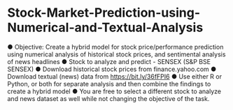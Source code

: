 # Stock-Market-Prediction-using-Numerical-and-Textual-Analysis
● Objective: Create a hybrid model for stock price/performance  prediction using numerical analysis of historical stock prices, and  sentimental analysis of news headlines  ● Stock to analyze and predict - SENSEX (S&amp;P BSE SENSEX) ● Download historical stock prices from finance.yahoo.com ● Download textual (news) data from https://bit.ly/36fFPI6 ● Use either R or Python, or both for separate analysis and then  combine the findings to create a hybrid model ● You are free to select a different stock to analyze and news dataset  as well while not changing the objective of the task.
